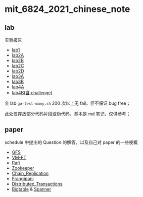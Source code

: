 # mit_6824_2021_chinese_note

## lab

实验报告

- [lab1](https://github.com/SwordHarry/mit_6.824_2021_lab_chinese_note/blob/main/lab/lab1_mapreduce.md)
- [lab2A](https://github.com/SwordHarry/mit_6.824_2021_lab_chinese_note/blob/main/lab/lab2A_leader_election.md)
- [lab2B](https://github.com/SwordHarry/mit_6.824_2021_lab_chinese_note/blob/main/lab/lab2B_log_replication.md)
- [lab2C](https://github.com/SwordHarry/mit_6.824_2021_lab_chinese_note/blob/main/lab/lab2C_persistence.md)
- [lab2D](https://github.com/SwordHarry/mit_6.824_2021_lab_chinese_note/blob/main/lab/lab2D_log_compaction.md)
- [lab3A](https://github.com/SwordHarry/mit_6.824_2021_lab_chinese_note/blob/main/lab/lab3A_kvraft.md)
- [lab3B](https://github.com/SwordHarry/mit_6.824_2021_lab_chinese_note/blob/main/lab/lab3B_kvraft_with_snapshots.md)
- [lab4A](https://github.com/SwordHarry/mit_6.824_2021_lab_chinese_note/blob/main/lab/lab4A_The_Shard_controller.md)
- [lab4B(含 challenge)](https://github.com/SwordHarry/mit_6.824_2021_lab_chinese_note/blob/main/lab/lab4B_Sharded_KeyValue_Server.md)

全 lab `go-test-many.sh` 200 次以上无 fail，但不保证 bug free；

此处仅存放部分代码片段或伪代码，基本是 md 笔记，仅供参考；

## paper

schedule 中提出的 Question 的解答，以及自己对 paper 的一些梗概

- [GFS](https://github.com/SwordHarry/mit_6.824_2021_lab_chinese_note/blob/main/question/GFS.md)
- [VM-FT](https://github.com/SwordHarry/mit_6.824_2021_lab_chinese_note/blob/main/question/VM-FT.md)
- [Raft](https://github.com/SwordHarry/mit_6.824_2021_lab_chinese_note/blob/main/question/Raft.md)
- [Zookeeper](https://github.com/SwordHarry/mit_6.824_2021_lab_chinese_note/blob/main/question/Zookeeper.md)
- [Chain_Replication](https://github.com/SwordHarry/mit_6.824_2021_lab_chinese_note/blob/main/question/Chain_Replication.md)
- [Frangipani](https://github.com/SwordHarry/mit_6.824_2021_lab_chinese_note/blob/main/question/Frangipani.md)
- [Distributed_Transactions](https://github.com/SwordHarry/mit_6.824_2021_lab_chinese_note/blob/main/question/Distributed_Transactions.md)
- [Bigtable](https://github.com/SwordHarry/mit_6.824_2021_lab_chinese_note/blob/main/question/Bigtable.md) & [Spanner](https://github.com/SwordHarry/mit_6.824_2021_lab_chinese_note/blob/main/question/Spanner.md)

